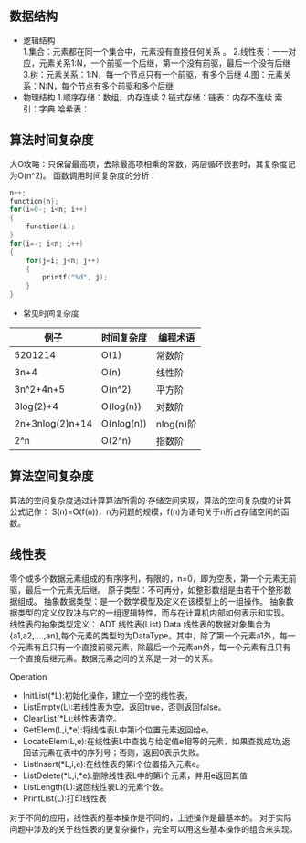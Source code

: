 ## 数据结构  
* 逻辑结构   
1.集合：元素都在同一个集合中，元素没有直接任何关系 。
2.线性表：一一对应，元素关系1:N，一个前驱一个后继，第一个没有前驱，最后一个没有后继  
3.树：元素关系：1:N，每一个节点只有一个前驱，有多个后继
4.图：元素关系：N:N，每个节点有多个前驱和多个后继
* 物理结构
1.顺序存储：数组，内存连续
2.链式存储：链表：内存不连续
索引：字典
哈希表：
## 算法时间复杂度
大O攻略：只保留最高项，去除最高项相乘的常数，两层循环嵌套时，其复杂度记为O(n^2)。
函数调用时间复杂度的分析：
```C++
n++;
function(n);
for(i=0-; i<n; i++)
{
    function(i);
}
for(i=-; i<n; i++)
{
    for(j=i; j<n; j++)
    {
        printf("%d", j);
    }
}

```
* 常见时间复杂度  

| 例子 | 时间复杂度 | 编程术语 |
| ------ | ------ | ------ |
| 5201214|O(1) |常数阶 |
| 3n+4 | O(n) | 线性阶 |
| 3n^2+4n+5 | O(n^2) | 平方阶 |
| 3log(2)+4 | O(log(n)) | 对数阶 |
| 2n+3nlog(2)n+14 | O(nlog(n)) | nlog(n)阶 |
| 2^n | O(2^n) | 指数阶 |

## 算法空间复杂度
算法的空间复杂度通过计算算法所需的·存储空间实现，算法的空间复杂度的计算公式记作：
S(n)=O(f(n))，n为问题的规模，f(n)为语句关于n所占存储空间的函数。
## 线性表
 零个或多个数据元素组成的有序序列，有限的，n=0，即为空表，第一个元素无前驱，最后一个元素无后继。
 原子类型：不可再分，如整形数组是由若干个整形数据组成。
 抽象数据类型：是一个数学模型及定义在该模型上的一组操作。
 抽象数据类型的定义仅取决与它的一组逻辑特性，而与在计算机内部如何表示和实现。
线性表的抽象类型定义：
ADT 线性表(List)
Data
    线性表的数据对象集合为{a1,a2,....,an},每个元素的类型均为DataType。其中，除了第一个元素a1外，每一个元素有且只有一个直接前驱元素，除最后一个元素an外，每一个元素有且只有一个直接后继元素。数据元素之间的关系是一对一的关系。

Operation  
* InitList(*L):初始化操作，建立一个空的线性表。
* ListEmpty(L):若线性表为空，返回true，否则返回false。
* ClearList(*L):线性表清空。
* GetElem(L,i,*e):将线性表L中第i个位置元素返回给e。
* LocateElem(L,e):在线性表L中查找与给定值e相等的元素，如果查找成功,返回该元素在表中的序列号；否则，返回0表示失败。
* ListInsert(*L,i,e):在线性表的第i个位置插入元素e。
*  ListDelete(*L,i,*e):删除线性表L中的第i个元素，并用e返回其值
* ListLength(L):返回线性表L的元素个数。
* PrintList(L):打印线性表

对于不同的应用，线性表的基本操作是不同的，上述操作是最基本的。
对于实际问题中涉及的关于线性表的更复杂操作，完全可以用这些基本操作的组合来实现。